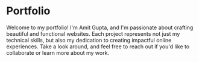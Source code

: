 # Portfolio
Welcome to my portfolio! I'm Amit Gupta, and I'm passionate about crafting beautiful and functional websites.  Each project represents not just my technical skills, but also my dedication to creating impactful online experiences. Take a look around, and feel free to reach out if you'd like to collaborate or learn more about my work. 
